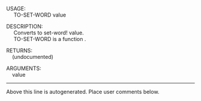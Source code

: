 USAGE:  
&nbsp;&nbsp;&nbsp;&nbsp;&nbsp;TO-SET-WORD&nbsp;value&nbsp;  
  
DESCRIPTION:  
&nbsp;&nbsp;&nbsp;&nbsp;&nbsp;Converts&nbsp;to&nbsp;set-word!&nbsp;value.  
&nbsp;&nbsp;&nbsp;&nbsp;&nbsp;TO-SET-WORD&nbsp;is&nbsp;a&nbsp;function&nbsp;.  
  
RETURNS:  
&nbsp;&nbsp;&nbsp;&nbsp;(undocumented)  
  
ARGUMENTS:  
&nbsp;&nbsp;&nbsp;&nbsp;value  
___
Above this line is autogenerated. Place user comments below.
